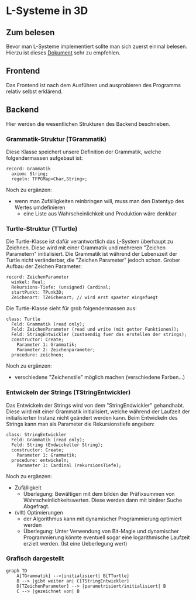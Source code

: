 # L-Systeme in 3D

## Zum belesen
Bevor man L-Systeme implementiert sollte man sich zuerst einmal belesen. Hierzu ist dieses 
[Dokument](https://www.yumpu.com/de/document/read/18849596/l-systeme-und-andere-kunstliche-pflanzen) sehr zu empfehlen.

## Frontend
Das Frontend ist nach dem Ausführen und ausprobieren des Programms relativ selbst erklärend.

## Backend
Hier werden die wesentlichen Strukturen des Backend beschrieben.

### Grammatik-Struktur (TGrammatik)
Diese Klasse speichert unsere Definition der Grammatik, welche folgendermassen aufgebaut ist:

    record: Grammatik
      axiom: String;
      regeln: TFPGMap<Char,String>;

Noch zu ergänzen:
  - wenn man Zufälligkeiten reinbringen will, muss man den Datentyp des Wertes umdefinieren
    - eine Liste aus Wahrscheinlichkeit und Produktion wäre denkbar

### Turtle-Struktur (TTurtle)
Die Turtle-Klasse ist dafür verantwortlich das L-System überhaupt zu Zeichnen. Diese wird mit einer Grammatik 
und mehreren "Zeichen Parametern" initialisiert. Die Grammatik ist während der Lebenszeit der Turtle nicht 
veränderbar, die "Zeichen Parameter" jedoch schon. Grober Aufbau der Zeichen Parameter:

    record: ZeichenParameter
      winkel: Real;
      Rekursions-Tiefe: (unsigned) Cardinal;
      startPunkt: TPunk3D;
      Zeichenart: TZeichenart; // wird erst spaeter eingefuegt

Die Turtle-Klasse sieht für grob folgendermassen aus:

    class: Turtle
      Feld: Grammatik (read only);
      Feld: ZeichenParameter (read und write (mit getter Funktionen));
      Feld: StringEntwickler (zustaendig fuer das erstellen der strings);
      constructor: Create;
        Parameter 1: Grammatik;
        Parameter 2: Zeichenparameter;
      procedure: zeichnen;

Noch zu ergänzen:
  - verschiedene "Zeichenstile" möglich machen (verschiedene Farben...)

### Entwickeln der Strings (TStringEntwickler)
Das Entwickeln der Strings wird von dem "StringEndwickler" gehandhabt. Diese wird mit einer Grammatik initialisiert, 
welche während der Laufzeit der initialisierten Instanz nicht geändert werden kann. Beim Entwickeln des Strings kann man 
als Parameter die Rekursionstiefe angeben:

    class: StringEntwickler
      Feld: Grammatik (read only);
      Feld: String (Endwickelter String);
      constructor: Create;
        Parameter 1: Grammatik;
      procedure: entwickeln;
        Parameter 1: Cardinal (rekursionsTiefe);

Noch zu ergänzen:
  - Zufälligkeit
    - Überlegung: Bewältigen mit dem bilden der Präfixsummen von Wahrscheinlichkeitswerten. Diese werden dann mit binärer Suche Abgefragt.
  - (vllt) Optimierungen
    - der Algorithmus kann mit dynamischer Programmierung optimiert werden
    - Überlegung: Unter Verwendung von Bit-Magie und dynamischer Programmierung könnte eventuell sogar eine logarithmische Laufzeit erzielt werden. (Ist eine Ueberlegung wert)

### Grafisch dargestellt
```mermaid
graph TD
    A[TGrammatik] -->|initialisiert| B[TTurtle]
    B --> |gibt weiter an| C[TStringEntwickler]
    D[TZeichenParameter] --> |parametrisiert/initialisiert| B
    C --> |gezeichnet von| B
```
